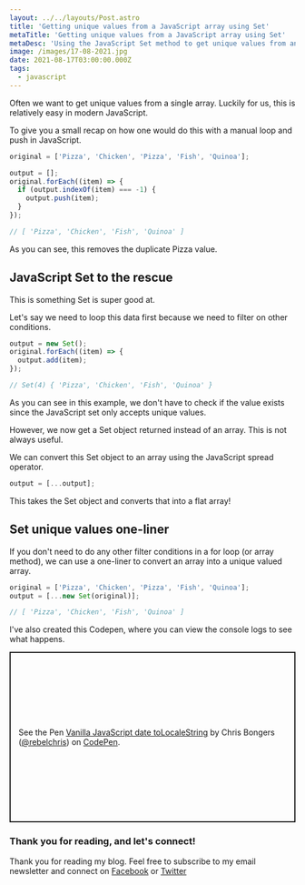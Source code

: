 ```yaml
---
layout: ../../layouts/Post.astro
title: 'Getting unique values from a JavaScript array using Set'
metaTitle: 'Getting unique values from a JavaScript array using Set'
metaDesc: 'Using the JavaScript Set method to get unique values from an array'
image: /images/17-08-2021.jpg
date: 2021-08-17T03:00:00.000Z
tags:
  - javascript
---
```


Often we want to get unique values from a single array. Luckily for us, this is relatively easy in modern JavaScript.

To give you a small recap on how one would do this with a manual loop and push in JavaScript.

```js
original = ['Pizza', 'Chicken', 'Pizza', 'Fish', 'Quinoa'];

output = [];
original.forEach((item) => {
  if (output.indexOf(item) === -1) {
    output.push(item);
  }
});

// [ 'Pizza', 'Chicken', 'Fish', 'Quinoa' ]
```

As you can see, this removes the duplicate Pizza value.

## JavaScript Set to the rescue

This is something Set is super good at.

Let's say we need to loop this data first because we need to filter on other conditions.

```js
output = new Set();
original.forEach((item) => {
  output.add(item);
});

// Set(4) { 'Pizza', 'Chicken', 'Fish', 'Quinoa' }
```

As you can see in this example, we don't have to check if the value exists since the JavaScript set only accepts unique values.

However, we now get a Set object returned instead of an array.
This is not always useful.

We can convert this Set object to an array using the JavaScript spread operator.

```js
output = [...output];
```

This takes the Set object and converts that into a flat array!

## Set unique values one-liner

If you don't need to do any other filter conditions in a for loop (or array method), we can use a one-liner to convert an array into a unique valued array.

```js
original = ['Pizza', 'Chicken', 'Pizza', 'Fish', 'Quinoa'];
output = [...new Set(original)];

// [ 'Pizza', 'Chicken', 'Fish', 'Quinoa' ]
```

I've also created this Codepen, where you can view the console logs to see what happens.

<p class="codepen" data-height="300" data-theme-id="dark" data-default-tab="html,result" data-slug-hash="gOgYMPy" data-user="rebelchris" style="height: 300px; box-sizing: border-box; display: flex; align-items: center; justify-content: center; border: 2px solid; margin: 1em 0; padding: 1em;">
  <span>See the Pen <a href="https://codepen.io/rebelchris/pen/gOgYMPy">
  Vanilla JavaScript date toLocaleString</a> by Chris Bongers (<a href="https://codepen.io/rebelchris">@rebelchris</a>)
  on <a href="https://codepen.io">CodePen</a>.</span>
</p>
<script async defer src="https://cpwebassets.codepen.io/assets/embed/ei.js"></script>

### Thank you for reading, and let's connect!

Thank you for reading my blog. Feel free to subscribe to my email newsletter and connect on [Facebook](https://www.facebook.com/DailyDevTipsBlog) or [Twitter](https://twitter.com/DailyDevTips1)
